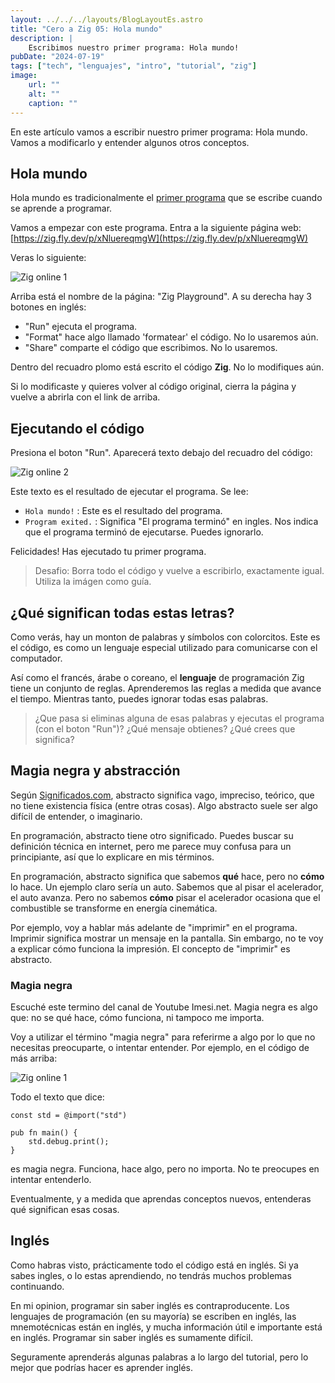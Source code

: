 ```yaml
---
layout: ../../../layouts/BlogLayoutEs.astro
title: "Cero a Zig 05: Hola mundo"
description: |
    Escribimos nuestro primer programa: Hola mundo!
pubDate: "2024-07-19"
tags: ["tech", "lenguajes", "intro", "tutorial", "zig"]
image: 
    url: ""
    alt: ""
    caption: ""
---
```



En este artículo vamos a escribir nuestro primer programa: Hola mundo. Vamos a
modificarlo y entender algunos otros conceptos.

## Hola mundo

Hola mundo es tradicionalmente el [primer programa](https://es.wikipedia.org/wiki/Hola_mundo)
que se escribe cuando se aprende a programar.

Vamos a empezar con este programa. Entra a la siguiente página web:
[https://zig.fly.dev/p/xNluereqmgW](https://zig.fly.dev/p/xNluereqmgW)

Veras lo siguiente:

![Zig online 1](/img/blog/es/tutorial/007-zig1.jpg)

Arriba está el nombre de la página: "Zig Playground". A su derecha hay 3 botones en inglés:

- "Run" ejecuta el programa.
- "Format" hace algo llamado 'formatear' el código. No lo usaremos aún.
- "Share" comparte el código que escribimos. No lo usaremos.

Dentro del recuadro plomo está escrito el código **Zig**. No lo modifiques aún.

Si lo modificaste y quieres volver al código original, cierra la página y vuelve a
abrirla con el link de arriba.

## Ejecutando el código

Presiona el boton "Run". Aparecerá texto debajo del recuadro del código:

![Zig online 2](/img/blog/es/tutorial/008-zig.png)

Este texto es el resultado de ejecutar el programa. Se lee:

- `Hola mundo!` : Este es el resultado del programa.
- `Program exited.` : Significa "El programa terminó" en ingles. Nos 
    indica que el programa terminó de ejecutarse. Puedes ignorarlo.

Felicidades! Has ejecutado tu primer programa.

> Desafio: Borra todo el código y vuelve a escribirlo, exactamente igual.
    Utiliza la imágen como guía.


## ¿Qué significan todas estas letras?

Como verás, hay un monton de palabras y símbolos con colorcitos.
Este es el código, es como un lenguaje especial utilizado
para comunicarse con el computador.

Así como el francés, árabe o coreano, el **lenguaje** de programación Zig
tiene un conjunto de reglas. Aprenderemos las reglas a medida que avance
el tiempo. Mientras tanto, puedes ignorar todas esas palabras.

> ¿Que pasa si eliminas alguna de esas palabras y ejecutas el programa 
    (con el boton "Run")? ¿Qué mensaje obtienes? ¿Qué crees que significa?


## Magia negra y abstracción

Según [Significados.com](https://www.significados.com/abstracto/),
abstracto significa vago, impreciso, teórico, que no tiene existencia
física (entre otras cosas). Algo abstracto suele ser algo difícil
de entender, o imaginario.


En programación, abstracto tiene otro significado. Puedes buscar su
definición técnica en internet, pero me parece muy confusa para
un principiante, así que lo explicare en mis términos.

En programación, abstracto significa que sabemos **qué** hace, pero
no **cómo** lo hace. Un ejemplo claro sería un auto. Sabemos que
al pisar el acelerador, el auto avanza. Pero no sabemos **cómo**
pisar el acelerador ocasiona que el combustible se transforme en
energía cinemática.

Por ejemplo, voy a hablar más adelante de "imprimir" en el programa.
Imprimir significa mostrar un mensaje en la pantalla. Sin embargo,
no te voy a explicar cómo funciona la impresión. El concepto de
"imprimir" es abstracto.

### Magia negra

Escuché este termino del canal de Youtube Imesi.net. Magia negra
es algo que: no se qué hace, cómo funciona, ni tampoco me importa.

Voy a utilizar el término "magia negra" para referirme a algo
por lo que no necesitas preocuparte, o intentar entender. Por
ejemplo, en el código de más arriba:

![Zig online 1](/img/blog/es/tutorial/007-zig1.jpg)

Todo el texto que dice:

```zig
const std = @import("std")

pub fn main() {
    std.debug.print();
}
```

es magia negra. Funciona, hace algo, pero no importa. No te
preocupes en intentar entenderlo.

Eventualmente, y a medida que aprendas conceptos nuevos,
entenderas qué significan esas cosas.


## Inglés

Como habras visto, prácticamente todo el código está en inglés.
Si ya sabes ingles, o lo estas aprendiendo, no tendrás muchos
problemas continuando.

En mi opinion, programar sin saber inglés es contraproducente.
Los lenguajes de programación (en su mayoría) se escriben en
inglés, las mnemotécnicas están en inglés, y mucha información
útil e importante está en inglés. Programar sin saber inglés
es sumamente difícil.

Seguramente aprenderás algunas palabras a lo largo del tutorial,
pero lo mejor que podrías hacer es aprender inglés.




